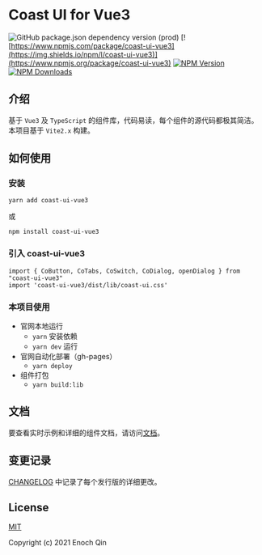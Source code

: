 # Coast UI for Vue3

![GitHub package.json dependency version (prod)](https://img.shields.io/github/package-json/dependency-version/dreamqyq/coast-ui-vue3/vue)
[![https://www.npmjs.com/package/coast-ui-vue3](https://img.shields.io/npm/l/coast-ui-vue3)](https://www.npmjs.org/package/coast-ui-vue3)
[![NPM Version](http://img.shields.io/npm/v/coast-ui-vue3.svg?style=flat)](https://www.npmjs.org/package/coast-ui-vue3)
[![NPM Downloads](https://img.shields.io/npm/dm/coast-ui-vue3.svg?style=flat)](https://npmcharts.com/compare/coast-ui-vue3?minimal=true)

## 介绍

基于 `Vue3` 及 `TypeScript` 的组件库，代码易读，每个组件的源代码都极其简洁。本项目基于 `Vite2.x` 构建。

## 如何使用
### 安装
```
yarn add coast-ui-vue3
```
或
```
npm install coast-ui-vue3
```
### 引入 coast-ui-vue3
```
import { CoButton, CoTabs, CoSwitch, CoDialog, openDialog } from "coast-ui-vue3"
import 'coast-ui-vue3/dist/lib/coast-ui.css'
```

### 本项目使用
- 官网本地运行
    - `yarn` 安装依赖
    - `yarn dev` 运行
- 官网自动化部署（gh-pages）
    - `yarn deploy`
- 组件打包
    - `yarn build:lib`

## 文档
要查看实时示例和详细的组件文档，请访问[文档](https://dreamqyq.github.io/coast-ui-vue3/#/)。
 
## 变更记录
[CHANGELOG](https://github.com/dreamqyq/coast-ui-vue3/blob/master/CHANGELOG.md) 中记录了每个发行版的详细更改。

## License
[MIT](https://opensource.org/licenses/MIT)

Copyright (c) 2021 Enoch Qin

